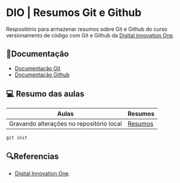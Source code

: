 #   DIO | Resumos Git e Github

Respositório para armazenar resumos sobre Git e Github do curso versionamento de código com Git e Github da [Digital innovation One](https://www.dio.me/).
## 📕Documentação
- [Documentação Git](https://git-scm.com/doc)
- [Documentação Github](https://docs.github.com/)

## 💻 Resumo das aulas
| Aulas | Resumos |
|--------|--------|
| Gravando alterações no repositório local| [Resumos]()|

````
git init 
````
##  🔍Referencias
- [ Digital Innovation One]().
